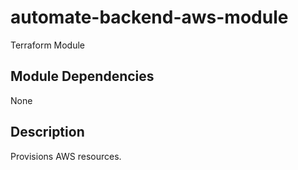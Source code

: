 # automate-backend-aws-module

Terraform Module

## Module Dependencies
None

## Description
Provisions AWS resources.
